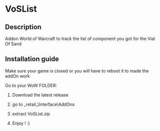 # VoSList
## Description
Addon World of Warcraft to track the list of component you got for the Vial Of Sand

## Installation guide

Make sure your game is closed or you will have to reboot it to made the addOn work

Go to your WoW FOLDER:

1. Download the latest release

2. go to \_retail\_\Interface\AddOns

3. extract VoSList.zip

4. Enjoy ! :)


